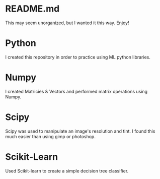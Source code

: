 # README.md 
This may seem unorganized, but I wanted it this way. Enjoy!

# Python
I created this repository in order to practice using ML python libraries.

# Numpy
I created Matricies & Vectors and performed matrix operations using Numpy.

# Scipy 
Scipy was used to manipulate an image's resolution and tint. 
I found this much easier than using gimp or photoshop. 

# Scikit-Learn
Used Scikit-learn to create a simple decision tree classifier.
